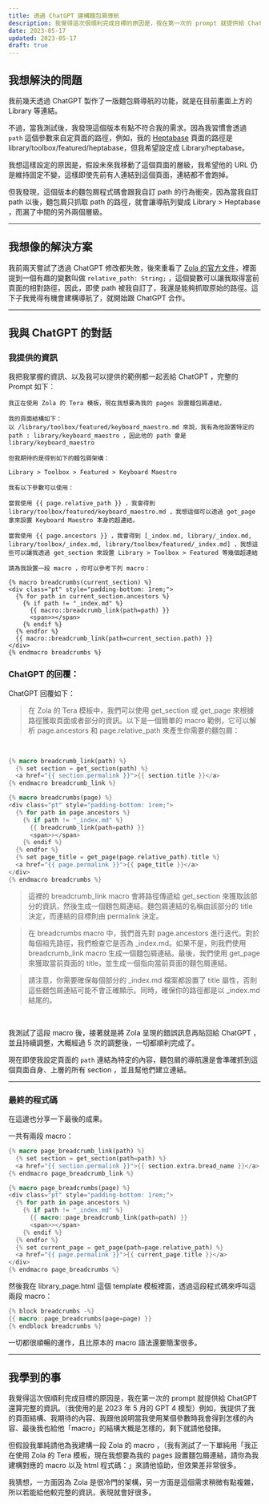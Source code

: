 ```yaml
---
title: 透過 ChatGPT 建構麵包屑導航
description: 我覺得這次很順利完成目標的原因是，我在第一次的 prompt 就提供給 ChatGPT 還算完整的資訊。（我使用的是 2023 年 5 月的 GPT 4 模型）例如，我提供了我的頁面結構、我期待的內容、我跟他說明當我使用某個參數時我會得到怎樣的內容、最後我也給他「macro」的結構大概是怎樣的，剩下就請他發揮。
date: 2023-05-17
updated: 2023-05-17
draft: true
---
```


## 我想解決的問題

我前幾天透過 ChatGPT 製作了一版麵包屑導航的功能，就是在目前畫面上方的 Library 等連結。

不過，當我測試後，我發現這個版本有點不符合我的需求。因為我習慣會透過 `path` 這個參數來自定頁面的路徑，例如，我的 [Heptabase](@/library/toolbox/featured/heptabase.md) 頁面的路徑是 library/toolbox/featured/heptabase，但我希望設定成 Library/heptabase。

我想這樣設定的原因是，假設未來我移動了這個頁面的層級，我希望他的 URL 仍是維持固定不變，這樣即使先前有人連結到這個頁面，連結都不會跑掉。

但我發現，這個版本的麵包屑程式碼會跟我自訂 path 的行為衝突，因為當我自訂 path 以後，麵包屑只抓取 path 的路徑，就會讓導航列變成 Library > Heptabase ，而漏了中間的另外兩個層級。

---

## 我想像的解決方案
我前兩天嘗試了透過 ChatGPT 修改都失敗，後來重看了 [Zola 的官方文件](https://www.getzola.org/documentation/templates/pages-sections/)，裡面提到一個有趣的變數叫做 `relative_path: String;` ，這個變數可以讓我取得當前頁面的相對路徑，因此，即使 path 被我自訂了，我還是能夠抓取原始的路徑。這下子我覺得有機會建構導航了，就開始跟 ChatGPT 合作。

---

## 我與 ChatGPT 的對話

### 我提供的資訊

我把我掌握的資訊、以及我可以提供的範例都一起丟給 ChatGPT ，完整的 Prompt 如下：

```
我正在使用 Zola 的 Tera 模板，現在我想要為我的 pages 設置麵包屑連結，

我的頁面結構如下：
以 /library/toolbox/featured/keyboard_maestro.md 來說，我有為他設置特定的 path : library/keyboard_maestro ，因此他的 path 會是 library/keyboard_maestro

但我期待的是得到如下的麵包屑架構：

Library > Toolbox > Featured > Keyboard Maestro

我有以下參數可以使用：

當我使用 {{ page.relative_path }} ，我會得到 library/toolbox/featured/keyboard_maestro.md ，我想這個可以透過 get_page 拿來設置 Keyboard Maestro 本身的超連結。

當我使用 {{ page.ancestors }} ，我會得到 [_index.md, library/_index.md, library/toolbox/_index.md, library/toolbox/featured/_index.md] ，我想這些可以讓我透過 get_section 來設置 Library > Toolbox > Featured 等幾個超連結

請為我設置一段 macro ，你可以參考下列 macro：

{% macro breadcrumbs(current_section) %}
<div class="pt" style="padding-bottom: 1rem;">
  {% for path in current_section.ancestors %}
    {% if path != "_index.md" %}
      {{ macro::breadcrumb_link(path=path) }}
      <span>></span>
    {% endif %}
  {% endfor %}
  {{ macro::breadcrumb_link(path=current_section.path) }}
</div>
{% endmacro breadcrumbs %}
```

### ChatGPT 的回覆：

ChatGPT 回覆如下：

> 在 Zola 的 Tera 模板中，我們可以使用 get_section 或 get_page 來根據路徑獲取頁面或者部分的資訊。以下是一個簡單的 macro 範例，它可以解析 page.ancestors 和 page.relative_path 來產生你需要的麵包屑：

<br>

```rust
{% macro breadcrumb_link(path) %}
  {% set section = get_section(path) %}
  <a href="{{ section.permalink }}">{{ section.title }}</a>
{% endmacro breadcrumb_link %}

{% macro breadcrumbs(page) %}
<div class="pt" style="padding-bottom: 1rem;">
  {% for path in page.ancestors %}
    {% if path != "_index.md" %}
      {{ breadcrumb_link(path=path) }}
      <span>></span>
    {% endif %}
  {% endfor %}
  {% set page_title = get_page(page.relative_path).title %}
  <a href="{{ page.permalink }}">{{ page_title }}</a>
</div>
{% endmacro breadcrumbs %}
```

> 這裡的 breadcrumb_link macro 會將路徑傳遞給 get_section 來獲取該部分的資訊，然後生成一個麵包屑連結。麵包屑連結的名稱由該部分的 title 決定，而連結的目標則由 permalink 決定。

> 在 breadcrumbs macro 中，我們首先對 page.ancestors 進行迭代。對於每個祖先路徑，我們檢查它是否為 _index.md。如果不是，則我們使用 breadcrumb_link macro 生成一個麵包屑連結。最後，我們使用 get_page 來獲取當前頁面的 title，並生成一個指向當前頁面的麵包屑連結。

> 請注意，你需要確保每個部分的 _index.md 檔案都設置了 title 屬性，否則這些麵包屑連結可能不會正確顯示。同時，確保你的路徑都是以 _index.md 結尾的。

<br>

我測試了這段 macro 後，接著就是將 Zola 呈現的錯誤訊息再貼回給 ChatGPT ，並且持續調整，大概經過 5 次的調整後，一切都順利完成了。

現在即使我設定頁面的 `path` 連結為特定的內容，麵包屑的導航還是會準確抓到這個頁面自身、上層的所有 section ，並且幫他們建立連結。

---

### 最終的程式碼
在這邊也分享一下最後的成果。

一共有兩段 macro：

```rust
{% macro page_breadcrumb_link(path) %}
  {% set section = get_section(path=path) %}
  <a href="{{ section.permalink }}">{{ section.extra.bread_name }}</a>
{% endmacro page_breadcrumb_link %}
```

```rust
{% macro page_breadcrumbs(page) %}
<div class="pt" style="padding-bottom: 1rem;">
  {% for path in page.ancestors %}
    {% if path != "_index.md" %}
      {{ macro::page_breadcrumb_link(path=path) }}
      <span>></span>
    {% endif %}
  {% endfor %}
  {% set current_page = get_page(path=page.relative_path) %}
  <a href="{{ page.permalink }}">{{ current_page.title }}</a>
</div>
{% endmacro page_breadcrumbs %}
```

然後我在 library_page.html 這個 template 模板裡面，透過這段程式碼來呼叫這兩段 macro：

```rust
{% block breadcrumbs -%}
{{ macro::page_breadcrumbs(page=page) }}
{% endblock breadcrumbs %}
```

一切都很順暢的運作，且比原本的 macro 語法還要簡潔很多。

---

## 我學到的事

我覺得這次很順利完成目標的原因是，我在第一次的 prompt 就提供給 ChatGPT 還算完整的資訊。（我使用的是 2023 年 5 月的 GPT 4 模型）例如，我提供了我的頁面結構、我期待的內容、我跟他說明當我使用某個參數時我會得到怎樣的內容、最後我也給他「macro」的結構大概是怎樣的，剩下就請他發揮。

但假設我單純請他為我建構一段 Zola 的 macro ，（我有測試了一下單純用「我正在使用 Zola 的 Tera 模板，現在我想要為我的 pages 設置麵包屑連結，請你為我建構對應的 macro 以及 html 程式碼：」來請他協助，但效果差非常很多。

我猜想，一方面因為 Zola 是很冷門的架構，另一方面是這個需求稍微有點複雜，所以若能給他較完整的資訊，表現就會好很多。
